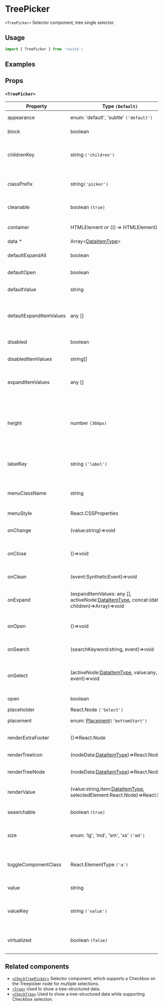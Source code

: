 # TreePicker

`<TreePicker>` Selector component, tree single selector.

## Usage

```js
import { TreePicker } from 'rsuite';
```

## Examples

<!--{demo}-->

## Props

### `<TreePicker>`

| Property                | Type `(Default)`                                                                                    | Description                                                               |
| ----------------------- | --------------------------------------------------------------------------------------------------- | ------------------------------------------------------------------------- |
| appearance              | enum: 'default', 'subtle' `('default')`                                                             | Set picker appearence                                                     |
| block                   | boolean                                                                                             | Blocking an entire row                                                    |
| childrenKey             | string `('children')`                                                                               | Tree data structure Children property name                                |
| classPrefix             | string`('picker')`                                                                                  | The prefix of the component CSS class                                     |
| cleanable               | boolean `(true)`                                                                                    | Set whether you can clear                                                 |
| container               | HTMLElement or (() => HTMLElement)                                                                  | Sets the rendering container                                              |
| data \*                 | Array&lt;[DataItemType](#types)&gt;                                                                 | Tree data                                                                 |
| defaultExpandAll        | boolean                                                                                             | Expand all nodes By default                                               |
| defaultOpen             | boolean                                                                                             | Open by default                                                           |
| defaultValue            | string                                                                                              | Default selected Value                                                    |
| defaultExpandItemValues | any []                                                                                              | Set the value of the default expanded node                                |
| disabled                | boolean                                                                                             | Whether to disable Picker                                                 |
| disabledItemValues      | string[]                                                                                            | Disable item by value                                                     |
| expandItemValues        | any []                                                                                              | Set the value of the expanded node (controlled)                           |
| height                  | number `(360px)`                                                                                    | height of menu. When `virtualize` is true, you can set the height of menu |
| labelKey                | string `('label')`                                                                                  | Tree data structure Label property name                                   |
| menuClassName           | string                                                                                              | A css class to apply to the Menu DOM node                                 |
| menuStyle               | React.CSSProperties                                                                                 | style for Menu                                                            |
| onChange                | (value:string)=>void                                                                                | Callback function for data change                                         |
| onClose                 | ()=>void                                                                                            | Close Dropdown callback functions                                         |
| onClean                 | (event:SyntheticEvent)=>void                                                                        | Callback fired when value clean                                           |
| onExpand                | (expandItemValues: any [], activeNode:[DataItemType](#types), concat:(data, children)=>Array)=>void | Callback When tree node is displayed                                      |
| onOpen                  | ()=>void                                                                                            | Open Dropdown callback function                                           |
| onSearch                | (searchKeyword:string, event)=>void                                                                 | Search callback function                                                  |
| onSelect                | (activeNode:[DataItemType](#types), value:any, event)=>void                                         | Callback function after selecting tree node                               |
| open                    | boolean                                                                                             | Open (Controlled)                                                         |
| placeholder             | React.Node `('Select')`                                                                             | Placeholder                                                               |
| placement               | enum: [Placement](#types)`('bottomStart')`                                                          | Expand placement                                                          |
| renderExtraFooter       | ()=>React.Node                                                                                      | Customizing footer Content                                                |
| renderTreeIcon          | (nodeData:[DataItemType](#types))=>React.Node                                                       | Custom Render icon                                                        |
| renderTreeNode          | (nodeData:[DataItemType](#types))=>React.Node                                                       | Custom Render tree Node                                                   |
| renderValue             | (value:string,item:[DataItemType](#types), selectedElement:React.Node)=>React.Node                  | Custom Render Placeholder                                                 |
| seasrchable             | boolean `(true)`                                                                                    | Set whether you can search                                                |
| size                    | enum: 'lg', 'md', 'sm', 'xs' `('md')`                                                               | A picker can have different sizes                                         |
| toggleComponentClass    | React.ElementType `('a')`                                                                           | You can use a custom element for this component                           |
| value                   | string                                                                                              | Selected value                                                            |
| valueKey                | string `('value')`                                                                                  | Tree data Structure Value property name                                   |
| virtualized             | boolean `(false)`                                                                                   | Whether using Virtualized List                                            |

## Related components

- [`<CheckTreePicker>`](./check-tree-picker) Selector component, which supports a Checkbox on the Treepicker node for multiple selections.
- [`<Tree>`](./tree) Used to show a tree-structured data.
- [`<CheckTree>`](./check-tree) Used to show a tree-structured data while supporting Checkbox selection.
